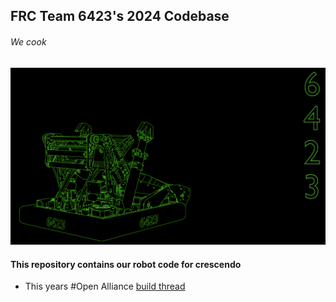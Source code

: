 ## FRC Team 6423's 2024 Codebase
###### We cook 
![image info](./last.png)

#### This repository contains our robot code for crescendo

 - This years #Open Alliance [build thread](https://www.chiefdelphi.com/t/6423-iron-patriots-build-thread-open-alliance-2022-2023/420283)
